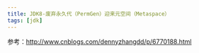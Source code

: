 ```yaml
---
title: JDK8-废弃永久代（PermGen）迎来元空间（Metaspace）
tags: [jdk]
---
```


参考：http://www.cnblogs.com/dennyzhangdd/p/6770188.html